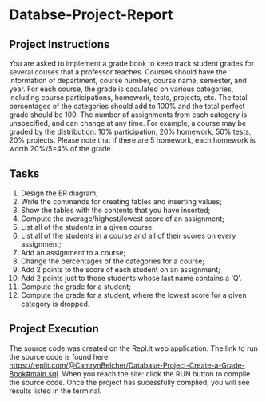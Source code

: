 # Databse-Project-Report

## Project Instructions 
You are asked to implement a grade book to keep track student grades for several couses that a professor teaches. Courses should have the information of department, course number, course name, semester, and year.  For each course, the grade is caculated on various categories, including course participations, homework, tests, projects, etc.  The total percentages of the categories should add to 100% and the total perfect grade should be 100. The number of assignments from each category is unspecified, and can change at any time.  For example, a course may be graded by the distribution: 10% participation, 20% homework, 50% tests, 20% projects. Please note that if there are 5 homework, each homework is worth 20%/5=4% of the grade.

## Tasks
1. Design the ER diagram;
2. Write the commands for creating tables and inserting values;
3. Show the tables with the contents that you have inserted;
4. Compute the average/highest/lowest score of an assignment;
5. List all of the students in a given course;
6. List all of the students in a course and all of their scores on every assignment;
7. Add an assignment to a course;
8. Change the percentages of the categories for a course;
9. Add 2 points to the score of each student on an assignment;
10. Add 2 points just to those students whose last name contains a ‘Q’.
11. Compute the grade for a student;
12. Compute the grade for a student, where the lowest score for a given category is dropped.

## Project Execution 
The source code was created on the Repl.it web application. The link to run the source code is found here: https://replit.com/@CamrynBelcher/Database-Project-Create-a-Grade-Book#main.sql. When you reach the site: click the RUN button to compile the source code. Once the project has sucessfully complied, you will see results listed in the terminal.
